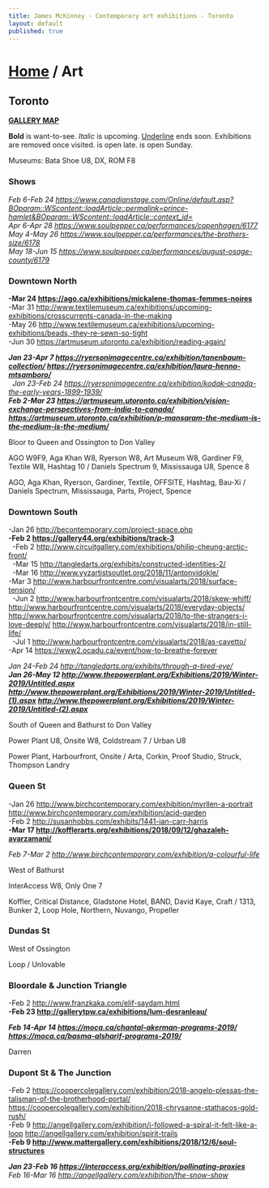 ```yaml
---
title: James McKinney - Contemporary art exhibitions - Toronto
layout: default
published: true
---
```


# [Home](/) / Art

## Toronto

**[GALLERY MAP](https://www.google.com/maps/d/u/0/edit?mid=1sMiga7vQsqWdqEVQCqHsxjX2jeU)**

<span class="glyphicon glyphicon-info-sign" aria-hidden="true"></span> <strong>Bold</strong> is want-to-see. <em>Italic</em> is upcoming. <u>Underline</u> ends soon. Exhibitions are removed once visited. <span class="glyphicon glyphicon-time" aria-hidden="true"></span> is open late. <span class="glyphicon glyphicon-calendar" aria-hidden="true"></span> is open Sunday.

<span class="glyphicon glyphicon-calendar" aria-hidden="true"></span> <span class="glyphicon glyphicon-time" aria-hidden="true"></span> Museums: Bata Shoe U8, DX, ROM F8

### Shows

_Feb 6-Feb 24 <https://www.canadianstage.com/Online/default.asp?BOparam::WScontent::loadArticle::permalink=prince-hamlet&BOparam::WScontent::loadArticle::context_id=>_  
_Apr 6-Apr 28 <https://www.soulpepper.ca/performances/copenhagen/6177>_  
_May 4-May 26 <https://www.soulpepper.ca/performances/the-brothers-size/6178>_  
_May 18-Jun 15 <https://www.soulpepper.ca/performances/august-osage-county/6179>_  

### Downtown North

**-Mar 24 <https://ago.ca/exhibitions/mickalene-thomas-femmes-noires>**  
-Mar 31 <http://www.textilemuseum.ca/exhibitions/upcoming-exhibitions/crosscurrents-canada-in-the-making>  
-May 26 <http://www.textilemuseum.ca/exhibitions/upcoming-exhibitions/beads,-they-re-sewn-so-tight>  
-Jun 30 <https://artmuseum.utoronto.ca/exhibition/reading-again/>  

_**Jan 23-Apr 7 <https://ryersonimagecentre.ca/exhibition/tanenbaum-collection/> <https://ryersonimagecentre.ca/exhibition/laura-henno-mtsamboro/>**_  
  _Jan 23-Feb 24 <https://ryersonimagecentre.ca/exhibition/kodak-canada-the-early-years-1899-1939/>_  
_**Feb 2-Mar 23 <https://artmuseum.utoronto.ca/exhibition/vision-exchange-perspectives-from-india-to-canada/> <https://artmuseum.utoronto.ca/exhibition/p-mansaram-the-medium-is-the-medium-is-the-medium/>**_  

<span class="glyphicon glyphicon-info-sign" aria-hidden="true"></span> Bloor to Queen and Ossington to Don Valley

<span class="glyphicon glyphicon-time" aria-hidden="true"></span> AGO W9F9, Aga Khan W8, Ryerson W8, Art Museum W8, Gardiner F9, Textile W8, Hashtag 10 / Daniels Spectrum 9, Mississauga U8, Spence 8

<span class="glyphicon glyphicon-calendar" aria-hidden="true"></span> AGO, Aga Khan, Ryerson, Gardiner, Textile, OFFSITE, Hashtag, Bau-Xi / Daniels Spectrum, Mississauga, Parts, Project, Spence

### Downtown South

-Jan 26 <http://becontemporary.com/project-space.php>  
**-Feb 2 <https://gallery44.org/exhibitions/track-3>**  
  -Feb 2 <http://www.circuitgallery.com/exhibitions/philip-cheung-arctic-front/>  
  -Mar 15 <http://tangledarts.org/exhibits/constructed-identities-2/>  
  -Mar 16 <http://www.yyzartistsoutlet.org/2018/11/antonvidokle/>  
-Mar 3 <http://www.harbourfrontcentre.com/visualarts/2018/surface-tension/>  
  -Jun 2 <http://www.harbourfrontcentre.com/visualarts/2018/skew-whiff/> <http://www.harbourfrontcentre.com/visualarts/2018/everyday-objects/> <http://www.harbourfrontcentre.com/visualarts/2018/to-the-strangers-i-love-deeply/> <http://www.harbourfrontcentre.com/visualarts/2018/in-still-life/>  
  -Jul 1 <http://www.harbourfrontcentre.com/visualarts/2018/as-cavetto/>  
-Apr 14 <https://www2.ocadu.ca/event/how-to-breathe-forever>  

_Jan 24-Feb 24 <http://tangledarts.org/exhibits/through-a-tired-eye/>_  
_**Jan 26-May 12 <http://www.thepowerplant.org/Exhibitions/2019/Winter-2019/Untitled.aspx> <http://www.thepowerplant.org/Exhibitions/2019/Winter-2019/Untitled-(1).aspx> <http://www.thepowerplant.org/Exhibitions/2019/Winter-2019/Untitled-(2).aspx>**_  

<span class="glyphicon glyphicon-info-sign" aria-hidden="true"></span> South of Queen and Bathurst to Don Valley

<span class="glyphicon glyphicon-time" aria-hidden="true"></span> Power Plant U8, Onsite W8, Coldstream 7 / Urban U8

<span class="glyphicon glyphicon-calendar" aria-hidden="true"></span> Power Plant, Harbourfront, Onsite / Arta, Corkin, Proof Studio, Struck, Thompson Landry

### Queen St

-Jan 26 <http://www.birchcontemporary.com/exhibition/myrllen-a-portrait> <http://www.birchcontemporary.com/exhibition/acid-garden>  
-Feb 2 <http://susanhobbs.com/exhibits/1441-ian-carr-harris>  
**-Mar 17 <http://kofflerarts.org/exhibitions/2018/09/12/ghazaleh-avarzamani/>**  

_Feb 7-Mar 2 <http://www.birchcontemporary.com/exhibition/a-colourful-life>_  

<span class="glyphicon glyphicon-info-sign" aria-hidden="true"></span> West of Bathurst

<span class="glyphicon glyphicon-time" aria-hidden="true"></span> InterAccess W8, Only One 7

<span class="glyphicon glyphicon-calendar" aria-hidden="true"></span> Koffler, Critical Distance, Gladstone Hotel, BAND, David Kaye, Craft / 1313, Bunker 2, Loop Hole, Northern, Nuvango, Propeller

### Dundas St

<span class="glyphicon glyphicon-info-sign" aria-hidden="true"></span> West of Ossington

<span class="glyphicon glyphicon-calendar" aria-hidden="true"></span> Loop / Unlovable

### Bloordale & Junction Triangle

-Feb 2 <http://www.franzkaka.com/elif-saydam.html>  
**-Feb 23 <http://gallerytpw.ca/exhibitions/lum-desranleau/>**  

_**Feb 14-Apr 14 <https://moca.ca/chantal-akerman-programs-2019/> <https://moca.ca/basma-alsharif-programs-2019/>**_  

<span class="glyphicon glyphicon-calendar" aria-hidden="true"></span> Darren

### Dupont St & The Junction

-Feb 2 <https://coopercolegallery.com/exhibition/2018-angelo-plessas-the-talisman-of-the-brotherhood-portal/> <https://coopercolegallery.com/exhibition/2018-chrysanne-stathacos-gold-rush/>  
-Feb 9 <http://angellgallery.com/exhibition/i-followed-a-spiral-it-felt-like-a-loop> <http://angellgallery.com/exhibition/spirit-trails>  
**-Feb 9 <http://www.mattergallery.com/exhibitions/2018/12/6/soul-structures>**  

_**Jan 23-Feb 16 <https://interaccess.org/exhibition/pollinating-proxies>**_  
_Feb 16-Mar 16 <http://angellgallery.com/exhibition/the-snow-show>_  
